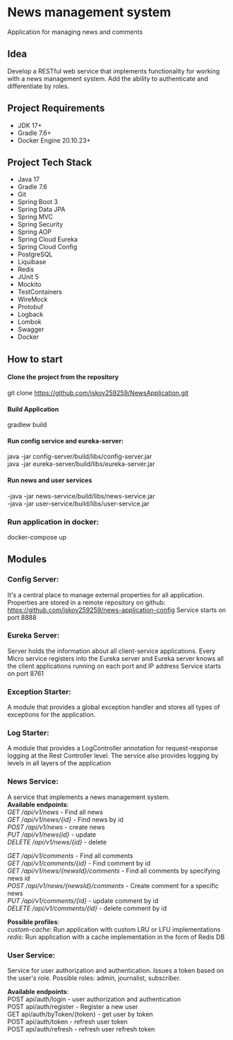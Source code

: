 # News management system
Application for managing news and comments

## Idea
Develop a RESTful web service that implements functionality for working with a news management system.
Add the ability to authenticate and differentiate by roles.

## Project Requirements
* JDK 17+
* Gradle 7.6+
* Docker Engine 20.10.23+

## Project Tech Stack
* Java 17
* Gradle 7.6
* Git
* Spring Boot 3
* Spring Data JPA
* Spring MVC
* Spring Security
* Spring AOP
* Spring Cloud Eureka
* Spring Cloud Config
* PostgreSQL
* Liquibase
* Redis
* JUnit 5
* Mockito
* TestContainers
* WireMock
* Protobuf
* Logback
* Lombok
* Swagger
* Docker

## How to start
#### Clone the project from the repository
git clone https://github.com/jskov259259/NewsApplication.git
#### Build Application
gradlew build

#### Run config service and eureka-server:
java -jar config-server/build/libs/config-server.jar  
java -jar eureka-server/build/libs/eureka-server.jar

#### Run news and user services
-java -jar news-service/build/libs/news-service.jar  
-java -jar user-service/build/libs/user-service.jar

### Run application in docker:
docker-compose up

## Modules
### Config Server:
It's a central place to manage external properties for all application.
Properties are stored in a remote repository on github:
https://github.com/jskov259259/news-application-config
Service starts on port 8888

### Eureka Server:
Server holds the information about all client-service applications.
Every Micro service registers into the Eureka server and Eureka server knows all the client applications running on each port and IP address
Service starts on port 8761

### Exception Starter:
A module that provides a global exception handler and stores all types of exceptions for the application.

### Log Starter:
A module that provides a LogController annotation for request-response logging at the Rest Controller level.
The service also provides logging by levels in all layers of the application

### News Service:
A service that implements a news management system.  
**Available endpoints**:  
*GET /api/v1/news* - Find all news  
*GET /api/v1/news/{id}* - Find news by id  
*POST /api/v1/news* - create news  
*PUT /api/v1/news{id}* - update  
*DELETE /api/v1/news/{id}* - delete  

*GET /api/v1/comments* - Find all comments  
*GET /api/v1/comments/{id}* - Find comment by id  
*GET /api/v1/news/{newsId}/comments* - Find all comments by specifying news id  
*POST /api/v1/news/{newsId}/comments* - Create comment for a specific news  
*PUT /api/v1/comments/{id}* - update comment by id  
*DELETE /api/v1/comments/{id}* - delete comment by id  

**Possible profiles**:  
*custom-cache*: Run application with custom LRU or LFU implementations  
*redis*: Run application with a cache implementation in the form of Redis DB

### User Service:
Service for user authorization and authentication. Issues a token based on the user's role.
Possible roles: admin, journalist, subscriber.

**Available endpoints**:  
POST api/auth/login - user authorization and authentication  
POST api/auth/register - Register a new user  
GET api/auth/byToken/{token} - get user by token  
POST api/auth/token - refresh user token  
POST api/auth/refresh - refresh user refresh token  

